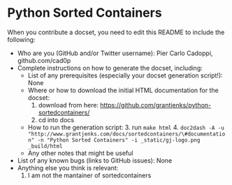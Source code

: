 Python Sorted Containers
=======================

When you contribute a docset, you need to edit this README to include the following:

* Who are you (GitHub and/or Twitter username): Pier Carlo Cadoppi, github.com/cad0p
* Complete instructions on how to generate the docset, including:
    * List of any prerequisites (especially your docset generation script!): None
    * Where or how to download the initial HTML documentation for the docset: 
        1. download from here: https://github.com/grantjenks/python-sortedcontainers/
        2. cd into docs
    * How to run the generation script:
        3. run `make html`
        4. ``` doc2dash -A -u "http://www.grantjenks.com/docs/sortedcontainers/\#documentation" -n "Python Sorted Containers" -i _static/gj-logo.png _build/html ```
    * Any other notes that might be useful
* List of any known bugs (links to GitHub issues): None
* Anything else you think is relevant: 
    1. I am not the mantainer of sortedcontainers
